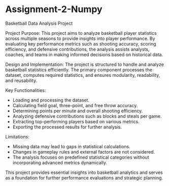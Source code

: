 # Assignment-2-Numpy

Basketball Data Analysis Project

Project Purpose:
This project aims to analyze basketball player statistics across multiple seasons to provide insights into player performance. By evaluating key performance metrics such as shooting accuracy, scoring efficiency, and defensive contributions, the analysis assists analysts, coaches, and teams in making informed decisions based on historical data.

Design and Implementation:
The project is structured to handle and analyze basketball statistics efficiently. The primary component processes the dataset, computes required statistics, and ensures modularity, readability, and reusability.

Key Functionalities:
- Loading and processing the dataset.
- Calculating field goal, three-point, and free throw accuracy.
- Determining points per minute and overall shooting efficiency.
- Analyzing defensive contributions such as blocks and steals per game.
- Extracting top-performing players based on various metrics.
- Exporting the processed results for further analysis.

Limitations:
- Missing data may lead to gaps in statistical calculations.
- Changes in gameplay rules and external factors are not considered.
- The analysis focuses on predefined statistical categories without incorporating advanced metrics dynamically.

This project provides essential insights into basketball analytics and serves as a foundation for further performance evaluations and strategic planning.
